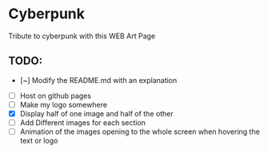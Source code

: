 # Cyberpunk

Tribute to cyberpunk with this WEB Art Page


## TODO:
- [~] Modify the README.md with an explanation
- [ ] Host on github pages
- [ ] Make my logo somewhere
- [x] Display half of one image and half of the other
- [ ] Add Different images for each section
- [ ] Animation of the images opening to the whole screen when hovering the text or logo
